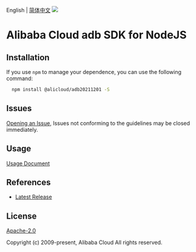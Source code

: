 English | [简体中文](README-CN.md)
![](https://aliyunsdk-pages.alicdn.com/icons/AlibabaCloud.svg)

# Alibaba Cloud adb SDK for NodeJS

## Installation
If you use `npm` to manage your dependence, you can use the following command:

```sh
  npm install @alicloud/adb20211201 -S
```

## Issues
[Opening an Issue](https://github.com/aliyun/alibabacloud-typescript-sdk/issues/new), Issues not conforming to the guidelines may be closed immediately.

## Usage
[Usage Document](https://github.com/aliyun/alibabacloud-typescript-sdk/blob/master/docs/Usage-EN.md#quick-examples)

## References
* [Latest Release](https://github.com/aliyun/alibabacloud-typescript-sdk/)

## License
[Apache-2.0](http://www.apache.org/licenses/LICENSE-2.0)

Copyright (c) 2009-present, Alibaba Cloud All rights reserved.
